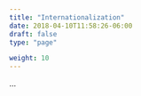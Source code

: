 ```yaml
---
title: "Internationalization"
date: 2018-04-10T11:58:26-06:00
draft: false
type: "page"

weight: 10
---
```


...





